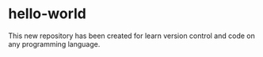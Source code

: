 # hello-world
This new repository has been created for learn version control and code on any programming language.
